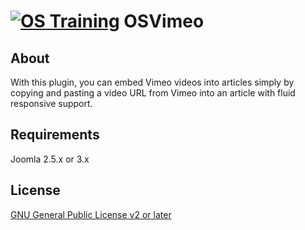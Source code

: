 [![OS Training](http://www.ostraining.com/templates/ostraining/images/logo.png)](http://www.ostraining.com)
OSVimeo
============

## About

With this plugin, you can embed Vimeo videos into articles simply by copying and pasting a video URL from Vimeo into an article with fluid responsive support.

## Requirements

Joomla 2.5.x or 3.x

## License

[GNU General Public License v2 or later](http://www.gnu.org/copyleft/gpl.html)
